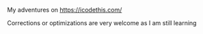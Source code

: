 My adventures on https://icodethis.com/

Corrections or optimizations are very welcome as I am still learning